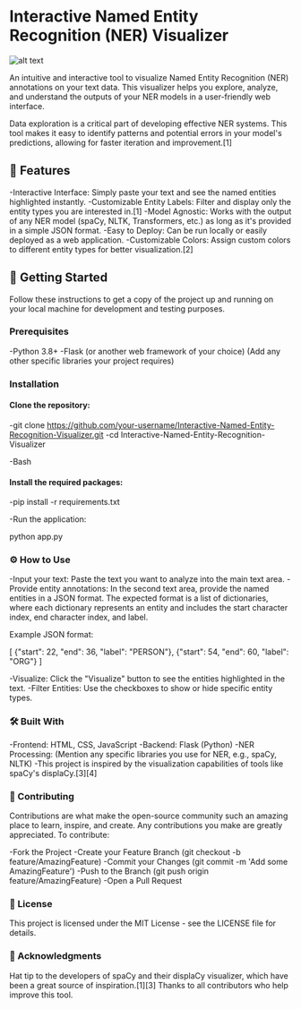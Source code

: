 # Interactive Named Entity Recognition (NER) Visualizer
![alt text](https://img.shields.io/badge/License-MIT-yellow.svg)

An intuitive and interactive tool to visualize Named Entity Recognition (NER) annotations on your text data. This visualizer helps you explore, analyze, and understand the outputs of your NER models in a user-friendly web interface.

Data exploration is a critical part of developing effective NER systems. This tool makes it easy to identify patterns and potential errors in your model's predictions, allowing for faster iteration and improvement.[1]

## 🌟 Features
-Interactive Interface: Simply paste your text and see the named entities highlighted instantly.
-Customizable Entity Labels: Filter and display only the entity types you are interested in.[1]
-Model Agnostic: Works with the output of any NER model (spaCy, NLTK, Transformers, etc.) as long as it's provided in a simple JSON format.
-Easy to Deploy: Can be run locally or easily deployed as a web application.
-Customizable Colors: Assign custom colors to different entity types for better visualization.[2]

## 🚀 Getting Started
Follow these instructions to get a copy of the project up and running on your local machine for development and testing purposes.

### Prerequisites
-Python 3.8+
-Flask (or another web framework of your choice)
(Add any other specific libraries your project requires)

### Installation

#### Clone the repository:

-git clone https://github.com/your-username/Interactive-Named-Entity-Recognition-Visualizer.git
-cd Interactive-Named-Entity-Recognition-Visualizer

-Bash

#### Install the required packages:
-pip install -r requirements.txt

-Run the application:

python app.py

### ⚙️ How to Use
-Input your text: Paste the text you want to analyze into the main text area.
-Provide entity annotations: In the second text area, provide the named entities in a JSON format. The expected format is a list of dictionaries, where each dictionary represents an entity and includes the start character index, end character index, and label.

Example JSON format:

[
  {"start": 22, "end": 36, "label": "PERSON"},
  {"start": 54, "end": 60, "label": "ORG"}
]

-Visualize: Click the "Visualize" button to see the entities highlighted in the text.
-Filter Entities: Use the checkboxes to show or hide specific entity types.

### 🛠️ Built With
-Frontend: HTML, CSS, JavaScript
-Backend: Flask (Python)
-NER Processing: (Mention any specific libraries you use for NER, e.g., spaCy, NLTK)
-This project is inspired by the visualization capabilities of tools like spaCy's displaCy.[3][4]

### 🤝 Contributing
Contributions are what make the open-source community such an amazing place to learn, inspire, and create. Any contributions you make are greatly appreciated.
To contribute:

-Fork the Project
-Create your Feature Branch (git checkout -b feature/AmazingFeature)
-Commit your Changes (git commit -m 'Add some AmazingFeature')
-Push to the Branch (git push origin feature/AmazingFeature)
-Open a Pull Request

### 📜 License
This project is licensed under the MIT License - see the LICENSE file for details.

### 🙏 Acknowledgments
Hat tip to the developers of spaCy and their displaCy visualizer, which have been a great source of inspiration.[1][3]
Thanks to all contributors who help improve this tool.
